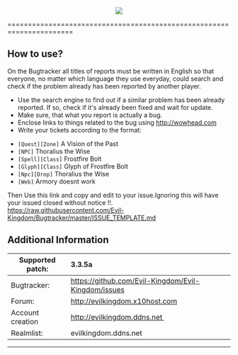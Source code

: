<p align="center"><img src="http://i.imgur.com/MZiA84B.png" /></p>
======================================================================

How to use?
-------------------------
On the Bugtracker all titles of reports must be written in English so that everyone, no matter which language they use everyday, could search and check if the problem already has been reported by another player. 

 - Use the search engine to find out if a similar problem has been already reported. If so, check if it's already been fixed and wait for update.
 - Make sure, that what you report is actually a bug.
 - Enclose links to things related to the bug using http://wowhead.com 
 - Write your tickets according to the format:<br>
  * `[Quest][Zone]` A Vision of the Past<br>
  * `[NPC]` Thoralius the Wise<br>
  * `[Spell][Class]` Frostfire Bolt<br>
  * `[Glyph][Class]` Glyph of Frostfire Bolt<br>
  * `[Npc][Drop]` Thoralius the Wise<br>
  * `[Web]` Armory doesnt work

Then Use this link and copy and edit to your issue.Ignoring this will have your issued closed without notice !!.
https://raw.githubusercontent.com/Evil-Kingdom/Bugtracker/master/ISSUE_TEMPLATE.md


Additional Information
-------------------------
| Supported patch:  | 3.3.5a                                                |
|-------------------|:------------------------------------------------------|
| Bugtracker:       | https://github.com/Evil-Kingdom/Evil-Kingdom/issues   |
| Forum:            | http://evilkingdom.x10host.com                        |
| Account creation  | http://evilkingdom.ddns.net                           |
| Realmlist:        | evilkingdom.ddns.net                                  |
-------------------------


